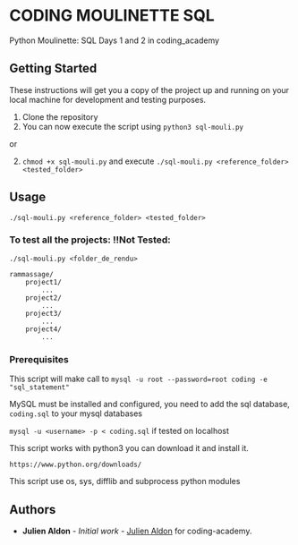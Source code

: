 # CODING MOULINETTE SQL

Python Moulinette: SQL Days 1 and 2 in coding_academy

## Getting Started

These instructions will get you a copy of the project up and running on your local machine for development and testing purposes.
1. Clone the repository
2. You can now execute the script using ``python3 sql-mouli.py``

or 

2. `chmod +x sql-mouli.py` and execute `./sql-mouli.py <reference_folder> <tested_folder>`

## Usage

`./sql-mouli.py <reference_folder> <tested_folder>`

### To test all the projects: !!Not Tested:

`./sql-mouli.py <folder_de_rendu>`

    rammassage/
        project1/
            ...
        project2/
            ...
        project3/
            ...
        project4/
            ...


### Prerequisites

This script will make call to `mysql -u root --password=root coding -e "sql_statement"`

MySQL must be installed and configured, you need to add the sql database, `coding.sql` to your mysql databases

`mysql -u <username> -p < coding.sql` if tested on localhost

This script works with python3 you can download it and install it. 
```
https://www.python.org/downloads/
```
This script use os, sys, difflib and subprocess python modules


## Authors

* **Julien Aldon** - *Initial work* - [Julien Aldon](https://github.com/JulienAldon) for coding-academy.

